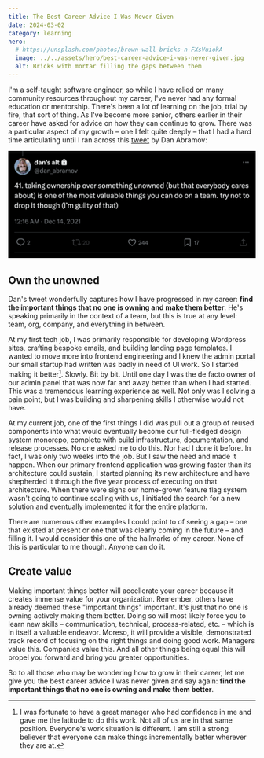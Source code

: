 ```yaml
---
title: The Best Career Advice I Was Never Given
date: 2024-03-02
category: learning
hero:
  # https://unsplash.com/photos/brown-wall-bricks-n-FXsVuiokA
  image: ../../assets/hero/best-career-advice-i-was-never-given.jpg
  alt: Bricks with mortar filling the gaps between them
---
```


I'm a self-taught software engineer, so while I have relied on many community resources throughout my career, I've never had any formal education or mentorship. There's been a lot of learning on the job, trial by fire, that sort of thing. As I've become more senior, others earlier in their career have asked for advice on how they can continue to grow. There was a particular aspect of my growth – one I felt quite deeply – that I had a hard time articulating until I ran across this [tweet](https://twitter.com/dan_abramov/status/1470623700705845251) by Dan Abramov:

![Tweet from Dan Abramov saying "41. taking ownership over something unowned (but that everybody cares about) is one of the most valuable things you can do on a team. try not to drop it though (i’m guilty of that)"](../../assets/own-the-unowned.png 'In a thread about 100 things he learned on the React team')<!--rehype:style=width:595px;-->

## Own the unowned

Dan's tweet wonderfully captures how I have progressed in my career: **find the important things that no one is owning and make them better**. He's speaking primarily in the context of a team, but this is true at any level: team, org, company, and everything in between.

At my first tech job, I was primarily responsible for developing Wordpress sites, crafting bespoke emails, and building landing page templates. I wanted to move more into frontend engineering and I knew the admin portal our small startup had written was badly in need of UI work. So I started making it better[^1]. Slowly. Bit by bit. Until one day I was the de facto owner of our admin panel that was now far and away better than when I had started. This was a tremendous learning experience as well. Not only was I solving a pain point, but I was building and sharpening skills I otherwise would not have.

At my current job, one of the first things I did was pull out a group of reused components into what would eventually become our full-fledged design system monorepo, complete with build infrastructure, documentation, and release processes. No one asked me to do this. Nor had I done it before. In fact, I was only two weeks into the job. But I saw the need and made it happen. When our primary frontend application was growing faster than its architecture could sustain, I started planning its new architecture and have shepherded it through the five year process of executing on that architecture. When there were signs our home-grown feature flag system wasn't going to continue scaling with us, I initiated the search for a new solution and eventually implemented it for the entire platform.

There are numerous other examples I could point to of seeing a gap – one that existed at present or one that was clearly coming in the future – and filling it. I would consider this one of the hallmarks of my career. None of this is particular to me though. Anyone can do it.

## Create value

Making important things better will accellerate your career because it creates immense value for your organization. Remember, others have already deemed these "important things" important. It's just that no one is owning actively making them better. Doing so will most likely force you to learn new skills – communication, technical, process-related, etc. – which is in itself a valuable endeavor. Moreso, it will provide a visible, demonstrated track record of focusing on the right things and doing good work. Managers value this. Companies value this. And all other things being equal this will propel you forward and bring you greater opportunities.

So to all those who may be wondering how to grow in their career, let me give you the best career advice I was never given and say again: **find the important things that no one is owning and make them better**.

[^1]: I was fortunate to have a great manager who had confidence in me and gave me the latitude to do this work. Not all of us are in that same position. Everyone's work situation is different. I am still a strong believer that everyone can make things incrementally better wherever they are at.
